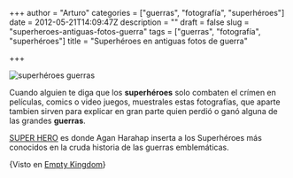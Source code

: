 +++
author = "Arturo"
categories = ["guerras", "fotografía", "superhéroes"]
date = 2012-05-21T14:09:47Z
description = ""
draft = false
slug = "superheroes-antiguas-fotos-guerra"
tags = ["guerras", "fotografía", "superhéroes"]
title = "Superhéroes en antiguas fotos de guerra"

+++


![superhéroes guerras](/content/images/2016/06/hombre-guerra.jpg)

Cuando alguien te diga que los <strong>superhéroes</strong> solo combaten el crímen en películas, comics o video juegos, muestrales estas fotografías, que aparte tambien sirven para explicar en gran parte quien perdió o ganó alguna de las grandes <strong>guerras</strong>.

<a href="http://www.flickr.com/photos/31199746@N02/sets/72157622452249309/">SUPER HERO</a> es donde Agan Harahap inserta a los Superhéroes más conocidos en la cruda historia de las guerras emblemáticas.

{Visto en <a href="http://www.emptykingdom.com/main/featured/agan-harahap/">Empty Kingdom</a>}
